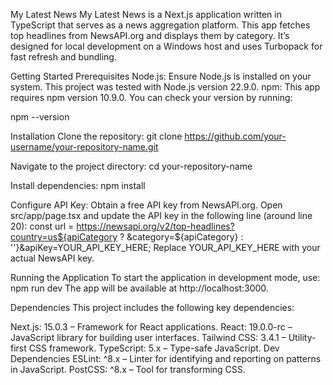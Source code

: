 My Latest News My Latest News is a Next.js application written in TypeScript that serves as a news aggregation platform. This app fetches top headlines from NewsAPI.org and displays them by category. It’s designed for local development on a Windows host and uses Turbopack for fast refresh and bundling.

Getting Started Prerequisites Node.js: Ensure Node.js is installed on your system. This project was tested with Node.js version 22.9.0. npm: This app requires npm version 10.9.0. You can check your version by running:

npm --version

Installation Clone the repository: git clone https://github.com/your-username/your-repository-name.git

Navigate to the project directory: cd your-repository-name

Install dependencies: npm install

Configure API Key: Obtain a free API key from NewsAPI.org. Open src/app/page.tsx and update the API key in the following line (around line 20): const url = https://newsapi.org/v2/top-headlines?country=us${apiCategory ? &category=${apiCategory} : ''}&apiKey=YOUR_API_KEY_HERE; Replace YOUR_API_KEY_HERE with your actual NewsAPI key.

Running the Application To start the application in development mode, use: npm run dev The app will be available at http://localhost:3000.

Dependencies This project includes the following key dependencies:

Next.js: 15.0.3 – Framework for React applications. React: 19.0.0-rc – JavaScript library for building user interfaces. Tailwind CSS: 3.4.1 – Utility-first CSS framework. TypeScript: 5.x – Type-safe JavaScript. Dev Dependencies ESLint: ^8.x – Linter for identifying and reporting on patterns in JavaScript. PostCSS: ^8.x – Tool for transforming CSS.
